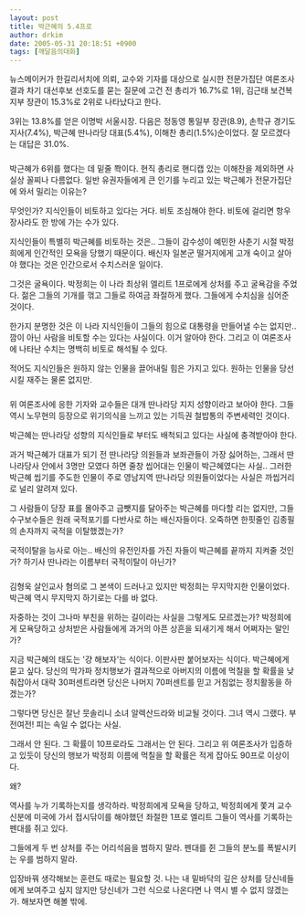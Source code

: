 ```yaml
---
layout: post
title: 박근혜의 5.4프로
author: drkim
date: 2005-05-31 20:18:51 +0900
tags: [깨달음의대화]
---
```

뉴스메이커가 한길리서치에 의뢰, 교수와 기자를 대상으로 실시한 전문가집단 여론조사 결과 차기 대선후보 선호도를 묻는 질문에 고건 전 총리가 16.7%로 1위, 김근태 보건복지부 장관이 15.3%로 2위로 나타났다고 한다.
  

  
3위는 13.8%를 얻은 이명박 서울시장. 다음은 정동영 통일부 장관(8.9), 손학규 경기도지사(7.4%), 박근혜 딴나라당 대표(5.4%), 이해찬 총리(1.5%)순이었다. 잘 모르겠다는 대답은 31.0%.
  

  
###
  

  
박근혜가 6위를 했다는 데 밑줄 쫙이다. 현직 총리로 핸디캡 있는 이해찬을 제외하면 사실상 꼴찌나 다름없다. 일반 유권자들에게 큰 인기를 누리고 있는 박근혜가 전문가집단에 와서 밀리는 이유는?
  

  
무엇인가? 지식인들이 비토하고 있다는 거다. 비토 조심해야 한다. 비토에 걸리면 항우장사라도 한 방에 가는 수가 있다.
  

  
지식인들이 특별히 박근혜를 비토하는 것은.. 그들이 감수성이 예민한 사춘기 시절 박정희에게 인간적인 모욕을 당했기 때문이다. 배신자 일본군 떨거지에게 고개 숙이고 살아야 했다는 것은 인간으로서 수치스러운 일이다.
  

  
그것은 굴욕이다. 박정희는 이 나라 최상위 엘리트 1프로에게 상처를 주고 굴욕감을 주었다. 젊은 그들의 기개를 꺾고 그들로 하여금 좌절하게 했다. 그들에게 수치심을 심어준 것이다.
  

  
한가지 분명한 것은 이 나라 지식인들이 그들의 힘으로 대통령을 만들어낼 수는 없지만.. 깜이 아닌 사람을 비토할 수는 있다는 사실이다. 이거 알아야 한다. 그리고 이 여론조사에 나타난 수치는 명백히 비토로 해석될 수 있다.
  

  
적어도 지식인들은 원하지 않는 인물을 끌어내릴 힘은 가지고 있다. 원하는 인물을 당선시킬 재주는 물론 없지만.
  

  
###
  

  
위 여론조사에 응한 기자와 교수들은 대개 딴나라당 지지 성향이라고 보아야 한다. 그들 역시 노무현의 등장으로 위기의식을 느끼고 있는 기득권 철밥통의 주변세력인 것이다.
  

  
박근혜는 딴나라당 성향의 지식인들로 부터도 배척되고 있다는 사실에 충격받아야 한다.
  

  
과거 박근혜가 대표가 되기 전 딴나라당 의원들과 보좌관들이 가장 싫어하는, 그래서 딴나라당사 안에서 3명만 모였다 하면 줄창 씹어대는 인물이 박근혜였다는 사실.. 그러한 박근혜 씹기를 주도한 인물이 주로 영남지역 딴나라당 의원들이었다는 사실은 까씹거리로 널리 알려져 있다.
  

  
그 사람들이 당장 표를 몰아주고 금뺏지를 달아주는 박근혜를 마다할 리는 없지만, 그들 수구보수들은 원래 국적포기를 다반사로 하는 배신자들이다. 오죽하면 한핏줄인 김종필의 손자까지 국적을 이탈했겠는가?
  

  
국적이탈을 능사로 아는.. 배신의 유전인자를 가진 자들이 박근혜를 끝까지 지켜줄 것인가? 하기사 딴나라는 이름부터 국적이탈이 아닌가?
  

  
###
  

  
김형욱 살인교사 혐의로 그 본색이 드러나고 있지만 박정희는 무지막지한 인물이었다. 박근혜 역시 무지막지 하기로는 다를 바 없다.
  

  
자중하는 것이 그나마 부친을 위하는 길이라는 사실을 그렇게도 모르겠는가? 박정희에게 모욕당하고 상처받은 사람들에게 과거의 아픈 상흔을 되새기게 해서 어쩌자는 말인가?
  

  
지금 박근혜의 태도는 '걍 해보자'는 식이다. 이판사판 붙어보자는 식이다. 박근혜에게 묻고 싶다. 당신의 막가파 정치행보가 결과적으로 아버지의 이름에 먹칠을 할 확률을 낮춰잡아서 대략 30퍼센트라면 당신은 나머지 70퍼센트를 믿고 거침없는 정치활동을 하겠는가?
  

  
그렇다면 당신은 잘난 뭇솔리니 소녀 알렉산드라와 비교될 것이다. 그녀 역시 그랬다. 부전여전! 피는 속일 수 없다는 사실.
  

  
그래서 안 된다. 그 확률이 10프로라도 그래서는 안 된다. 그리고 위 여론조사가 입증하고 있듯이 당신의 행보가 박정희 이름에 먹칠을 할 확률은 적게 잡아도 90프로 이상이다.
  

  
왜?
  

  
역사를 누가 기록하는지를 생각하라. 박정희에게 모욕을 당하고, 박정희에게 쫓겨 교수신분에 미국에 가서 접시닦이를 해야했던 좌절한 1프로 엘리트 그들이 역사를 기록하는 펜대를 쥐고 있다.
  

  
그들에게 두 번 상처를 주는 어리석음을 범하지 말라. 펜대를 쥔 그들의 분노를 폭발시키는 우를 범하지 말라.
  

  
입장바꿔 생각해보는 훈련도 때로는 필요할 것. 나는 내 밑바닥의 깊은 상처를 당신네들에게 보여주고 싶지 않지만 당신네가 그런 식으로 나온다면 나 역시 별 수 없지 않겠는가. 해보자면 해볼 밖에.